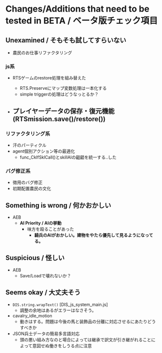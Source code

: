 # Changes/Additions that need to be tested in BETA / ベータ版チェック項目

## Unexamined / そもそも試してすらいない
- 農民のお仕事リファクタリング

### js系
- RTSゲームのrestore処理を組み替えた
	- RTS.Preserveにマップ変数処理は一本化する
	- simple triggerの処理はどうなっとるか？

- プレイヤーデータの保存・復元機能(RTSmission.save()/restore())
  - 
			
### リファクタリング系
- 汗のパーティクル
- agent個別アクション等の最適化
	- func_CkIfSklCall()とskillAIの齟齬を統一する..した

### バグ修正系
- 徴用のバグ修正
- 初期配置農民の文化

## Something is wrong / 何かおかしい
- AEB
  - **AI Priority / AIの挙動**
    - 味方を殴ることがあった
      - **騎兵のAIがおかしい。建物をやたら優先して見るようになってる。**

## Suspicious / 怪しい
- AEB
  - Save/Loadで壊れないか？

## Seems okay / 大丈夫そう
- ``DIS.string.wrapText()`` [DIS_js_system_main.js]
  - 調整の余地はあるがエラーはなさそう。
- cavalry_idle_motion
  - 動きはする。問題は今後の馬と装飾品の分離に対応させるにあたりどうすべきか
- JSON兵士データの簡易多言語対応
  - 頭の悪い組み方なのと場合によっては継承で訳文が引き継がれることによって意図せぬ働きをしうる点に注意

